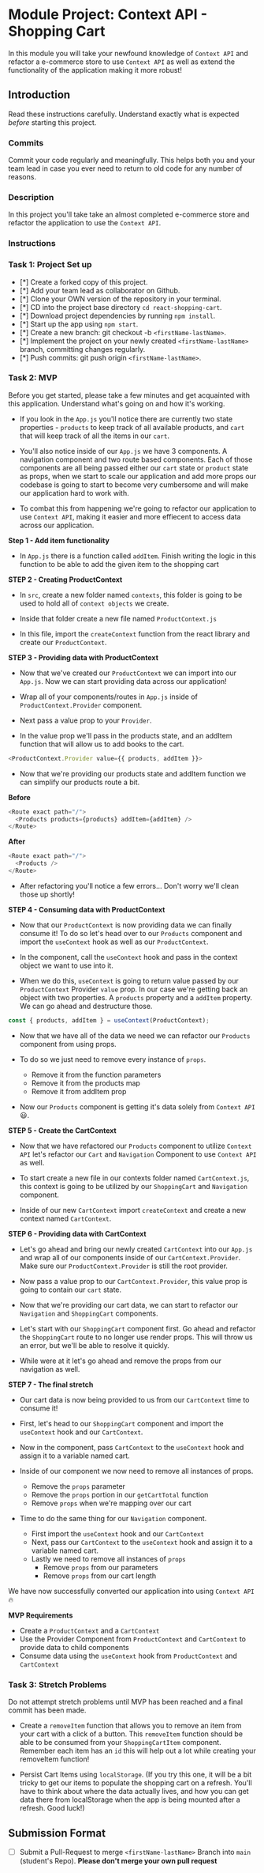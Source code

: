 # Module Project: Context API - Shopping Cart

In this module you will take your newfound knowledge of `Context API` and refactor a e-commerce store to use `Context API` as well as extend the functionality of the application making it more robust!

## Introduction

Read these instructions carefully. Understand exactly what is expected _before_ starting this project.

### Commits

Commit your code regularly and meaningfully. This helps both you and your team lead in case you ever need to return to old code for any number of reasons.

### Description

In this project you'll take take an almost completed e-commerce store and refactor the application to use the `Context API`.

### Instructions

### Task 1: Project Set up

- [*] Create a forked copy of this project.
- [*] Add your team lead as collaborator on Github.
- [*] Clone your OWN version of the repository in your terminal.
- [*] CD into the project base directory `cd react-shopping-cart`.
- [*] Download project dependencies by running `npm install`.
- [*] Start up the app using `npm start`.
- [*] Create a new branch: git checkout -b `<firstName-lastName>`.
- [*] Implement the project on your newly created `<firstName-lastName>` branch, committing changes regularly.
- [*] Push commits: git push origin `<firstName-lastName>`.

### Task 2: MVP

Before you get started, please take a few minutes and get acquainted with this application. Understand what's going on and how it's working.

- If you look in the `App.js` you'll notice there are currently two state properties - `products` to keep track of all available products, and `cart` that will keep track of all the items in our `cart`.

- You'll also notice inside of our `App.js` we have 3 components. A navigation component and two route based components. Each of those components are all being passed either our `cart` state or `product` state as props, when we start to scale our application and add more props our codebase is going to start to become very cumbersome and will make our application hard to work with.

- To combat this from happening we're going to refactor our application to use `Context API`, making it easier and more effiecent to access data across our application.

**Step 1 - Add item functionality**

* In `App.js` there is a function called `addItem`. Finish writing the logic in this function to be able to add the given item to the shopping cart

**STEP 2 - Creating ProductContext**

* In `src`, create a new folder named `contexts`, this folder is going to be used to hold all of `context objects` we create.

* Inside that folder create a new file named `ProductContext.js`

* In this file, import the `createContext` function from the react library and create our `ProductContext`.

**STEP 3 - Providing data with ProductContext**

* Now that we've created our `ProductContext` we can import into our `App.js`. Now we can start providing data across our application!

* Wrap all of your components/routes in `App.js` inside of `ProductContext.Provider` component.

* Next pass a value prop to your `Provider`.

* In the value prop we'll pass in the products state, and an addItem function that will allow us to add books to the cart.

```js
<ProductContext.Provider value={{ products, addItem }}>
```

- Now that we're providing our products state and addItem function we can simplify our products route a bit.

**Before**

```js
<Route exact path="/">
  <Products products={products} addItem={addItem} />
</Route>
```

**After**

```js
<Route exact path="/">
  <Products />
</Route>
```

* After refactoring you'll notice a few errors... Don't worry we'll clean those up shortly!

**STEP 4 - Consuming data with ProductContext**

* Now that our `ProductContext` is now providing data we can finally consume it! To do so let's head over to our `Products` component and import the `useContext` hook as well as our `ProductContext`.

* In the component, call the `useContext` hook and pass in the context object we want to use into it.

* When we do this, `useContext` is going to return value passed by our `ProductContext` Provider `value` prop. In our case we're getting back an object with two properties. A `products` property and a `addItem` property. We can go ahead and destructure those.

```js
const { products, addItem } = useContext(ProductContext);
```

* Now that we have all of the data we need we can refactor our `Products` component from using props.

* To do so we just need to remove every instance of `props`.

  * Remove it from the function parameters
  * Remove it from the products map
  * Remove it from addItem prop

* Now our `Products` component is getting it's data solely from `Context API` 😃.

**STEP 5 - Create the CartContext**

* Now that we have refactored our `Products` component to utilize `Context API` let's refactor our `Cart` and `Navigation` Component to use `Context API` as well.

* To start create a new file in our contexts folder named `CartContext.js`, this context is going to be utilized by our `ShoppingCart` and `Navigation` component.

* Inside of our new `CartContext` import `createContext` and create a new context named `CartContext`.

**STEP 6 - Providing data with CartContext**

* Let's go ahead and bring our newly created `CartContext` into our `App.js` and wrap all of our components inside of our `CartContext.Provider`. Make sure our `ProductContext.Provider` is still the root provider.

* Now pass a value prop to our `CartContext.Provider`, this value prop is going to contain our `cart` state.

* Now that we're providing our cart data, we can start to refactor our `Navigation` and `ShoppingCart` components.

* Let's start with our `ShoppingCart` component first. Go ahead and refactor the `ShoppingCart` route to no longer use render props. This will throw us an error, but we'll be able to resolve it quickly.

* While were at it let's go ahead and remove the props from our navigation as well.

**STEP 7 - The final stretch**

* Our cart data is now being provided to us from our `CartContext` time to consume it!

* First, let's head to our `ShoppingCart` component and import the `useContext` hook and our `CartContext`.

* Now in the component, pass `CartContext` to the `useContext` hook and assign it to a variable named cart.

* Inside of our component we now need to remove all instances of props.

  * Remove the `props` parameter
  * Remove the `props` portion in our `getCartTotal` function
  * Remove `props` when we're mapping over our cart

* Time to do the same thing for our `Navigation` component.
  * First import the `useContext` hook and our `CartContext`
  * Next, pass our `CartContext` to the `useContext` hook and assign it to a variable named cart.
  * Lastly we need to remove all instances of `props`
    * Remove `props` from our parameters
    * Remove `props` from our cart length

We have now successfully converted our application into using `Context API` 🔥

**MVP Requirements**

* Create a `ProductContext` and a `CartContext`
* Use the Provider Component from `ProductContext` and `CartContext` to provide data to child components
* Consume data using the `useContext` hook from `ProductContext` and `CartContext`

### Task 3: Stretch Problems

Do not attempt stretch problems until MVP has been reached and a final commit has been made.

- Create a `removeItem` function that allows you to remove an item from your cart with a click of a button. This `removeItem` function should be able to be consumed from your `ShoppingCartItem` component.
  Remember each item has an `id` this will help out a lot while creating your removeItem function!

- Persist Cart Items using `localStorage`. (If you try this one, it will be a bit tricky to get our items to populate the shopping cart on a refresh. You'll have to think about where the data actually lives, and how you can get data there from localStorage when the app is being mounted after a refresh. Good luck!)

## Submission Format
* [ ] Submit a Pull-Request to merge `<firstName-lastName>` Branch into `main` (student's  Repo). **Please don't merge your own pull request**
